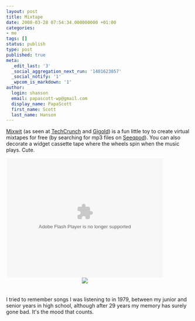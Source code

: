 ```yaml
---
layout: post
title: Mixtape
date: 2008-03-28 07:54:34.000000000 +01:00
categories:
- me
tags: []
status: publish
type: post
published: true
meta:
  _edit_last: '3'
  _social_aggregation_next_run: '1401623857'
  _social_notify: '1'
  _wpcom_is_markdown: '1'
author:
  login: shanson
  email: papascott-wp@gmail.com
  display_name: PapaScott
  first_name: Scott
  last_name: Hanson
---
```

<p><a href="http://www.mixwit.com/">Mixwit</a> (as seen at <a href="http://www.techcrunch.com/2008/03/24/mixwits-mixtapes-and-broader-social-media-ambitions/">TechCrunch</a> and <a href="http://gigold.de/weblog/eintrag/mixtape/">Gigold</a>) is a fun little toy to create virtual mixtapes for free (by searching for mp3 files on <a href="http://www.seeqpod.com/">Seeqpod</a>). You can also decorate a widget cassette tape where the wheels spin when the music plays. Cute.</p>
<div style="width: 430px; height: 350px; text-align:center;"><embed width="426" height="327" type="application/x-shockwave-flash" name="mixwit_mixtape_0b76a8acefbd936a8b4b6722f615d656" src="http://www.mixwit.com/flash/widgets/shell.swf" quality="high" wmode="transparent" flashvars="env=embed&widget=0b76a8acefbd936a8b4b6722f615d656&playlist=98be462e55417faee8d4b1c7cd833f45&vuid=embed" align="middle"></embed>
<div style="text-align: center; margin: auto;"><a href="http://www.mixwit.com/create?refer=embed"><img src="https://mixwit.s3.amazonaws.com/public/resources/img/embed/make-a-mixtape.gif" border="0" style="border:0px;" /></a></div>
</div>
<p><img style="visibility:hidden;width:0px;height:0px;" border="0" width="0" height="0" src="http://counters.gigya.com/wildfire/CIMP/Jmx*PTEyMDY2ODI4ODQ3MzEmcHQ9MTIwNjY4Mjg5OTU3NSZwPTE4NDMzMSZkPSZuPQ==.jpg" /></p>
<p>I tried to remember songs I was listening to in 1979, between my junior and senior years in high school, although after 29 years my memory has surely gone bad. It's the mood that counts.</p>
